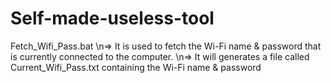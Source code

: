 # Self-made-useless-tool
Fetch_Wifi_Pass.bat 
\n=> It is used to fetch the Wi-Fi name & password that is currently connected to the computer.
\n=> It will generates a file called Current_Wifi_Pass.txt containing the Wi-Fi name & password
